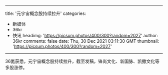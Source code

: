 
---
title: '元宇宙概念股持续拉升'
categories: 
 - 新媒体
 - 36kr
 - 快讯
headimg: 'https://picsum.photos/400/300?random=2027'
author: 36kr
comments: false
date: Thu, 30 Dec 2021 03:11:30 GMT
thumbnail: 'https://picsum.photos/400/300?random=2027'
---

<div>   
36氪获悉，元宇宙概念股持续拉升，截至发稿，锋尚文化、新国脉、凯撒文化等多股涨停。  
</div>
            